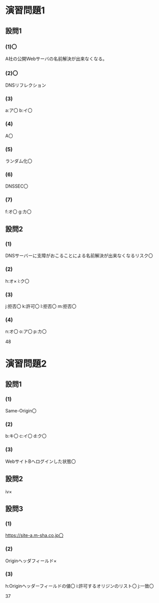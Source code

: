 # 演習問題1
## 設問1
### (1)〇
A社の公開Webサーバの名前解決が出来なくなる。

### (2)〇
DNSリフレクション

### (3)
a:ア〇
b:イ〇

### (4)
A〇

### (5)
ランダム化〇

### (6)
DNSSEC〇

### (7)
f:オ〇
g:カ〇

## 設問2
### (1)
DNSサーバーに支障がおこることによる名前解決が出来なくなるリスク〇

### (2)
h:オ×
i:ク〇

### (3)
j:拒否〇
k:許可〇
l:拒否〇
m:拒否〇

### (4)
n:オ〇
o:ア〇
p:カ〇

48

# 演習問題2
## 設問1
### (1)
Same-Origin〇

### (2)
b:キ〇
c:イ〇
d:ク〇

### (3)
WebサイトBへログインした状態〇

## 設問2
ⅳ×

## 設問3
### (1)
https://site-a.m-sha.co.jp〇

### (2)
Originヘッダフィールド×

### (3)
h:Originヘッダーフィールドの値〇
i:許可するオリジンのリスト〇
j:一致〇

37